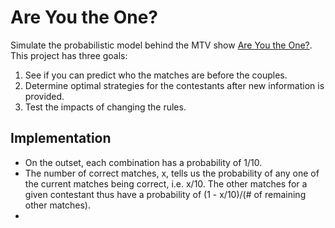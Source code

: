 # Are You the One?
Simulate the probabilistic model behind the MTV show [Are You the One?](https://en.wikipedia.org/wiki/Are_You_the_One%3F).  This project has three goals:

1. See if you can predict who the matches are before the couples.
2. Determine optimal strategies for the contestants after new information is provided.
3. Test the impacts of changing the rules.


Implementation
----
- On the outset, each combination has a probability of 1/10.
- The number of correct matches, x, tells us the probability of any one of the current matches being correct, i.e. x/10.  The other matches for a given contestant thus have a probability of (1 - x/10)/(# of remaining other matches).
- 
